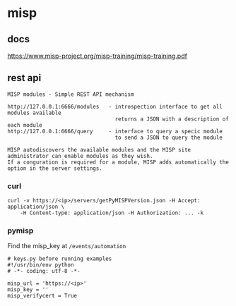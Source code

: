# misp

## docs

https://www.misp-project.org/misp-training/misp-training.pdf

## rest api

    MISP modules - Simple REST API mechanism

    http://127.0.0.1:6666/modules   - introspection interface to get all modules available
                                      returns a JSON with a description of each module
    http://127.0.0.1:6666/query     - interface to query a specic module
                                      to send a JSON to query the module

    MISP autodiscovers the available modules and the MISP site administrator can enable modules as they wish.
    If a conguration is required for a module, MISP adds automatically the option in the server settings.

### curl

    curl -v https://<ip>/servers/getPyMISPVersion.json -H Accept: application/json \
        -H Content-type: application/json -H Authorization: ... -k

### pymisp

Find the misp_key at ```/events/automation```

    # keys.py before running examples
    #!/usr/bin/env python
    # -*- coding: utf-8 -*-

    misp_url = 'https://<ip>'
    misp_key = ''
    misp_verifycert = True

